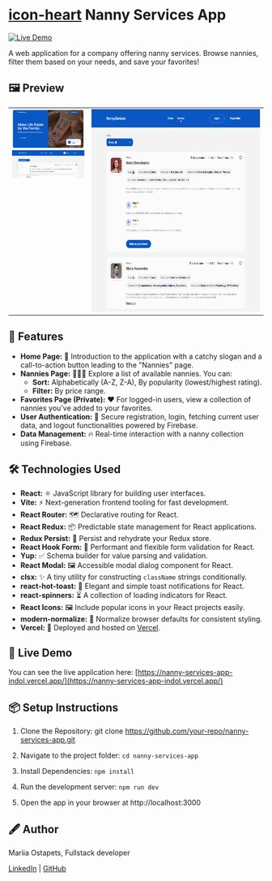 # [icon-heart](./public/heart-blue.svg) Nanny Services App

[![Live Demo](https://img.shields.io/badge/Live%20Demo-Visit-brightgreen)](https://nanny-services-app-indol.vercel.app/)

A web application for a company offering nanny services. Browse nannies, filter
them based on your needs, and save your favorites!

## 🖼️ Preview

<table>
  <tr>
    <td valign="top">
      <img src="./public/home.png" alt="Homepage Preview" width="200"><br>
      <img src="./public/filters.png" alt="Favorites Page With Open Filters Preview" width="200">
    </td>
    <td valign="top">
      <img src="./public/nannies.png" alt="Nannies Page Preview" height="400">
    </td>
  </tr>
</table>

## 🚀 Features

- **Home Page:** 👋 Introduction to the application with a catchy slogan and a
  call-to-action button leading to the "Nannies" page.
- **Nannies Page:** 👩‍👧‍👦 Explore a list of available nannies. You can:
  - **Sort:** Alphabetically (A-Z, Z-A), By popularity (lowest/highest rating).
  - **Filter:** By price range.
- **Favorites Page (Private):** ❤️ For logged-in users, view a collection of
  nannies you've added to your favorites.
- **User Authentication:** 🔑 Secure registration, login, fetching current user
  data, and logout functionalities powered by Firebase.
- **Data Management:** 🔥 Real-time interaction with a nanny collection using
  Firebase.

## 🛠️ Technologies Used

- **React:** ⚛️ JavaScript library for building user interfaces.
- **Vite:** ⚡ Next-generation frontend tooling for fast development.
- **React Router:** 🗺️ Declarative routing for React.
- **React Redux:** 📦 Predictable state management for React applications.
- **Redux Persist:** 💾 Persist and rehydrate your Redux store.
- **React Hook Form:** 📝 Performant and flexible form validation for React.
- **Yup:** ✅ Schema builder for value parsing and validation.
- **React Modal:** 🖼️ Accessible modal dialog component for React.
- **clsx:** ✨ A tiny utility for constructing `className` strings
  conditionally.
- **react-hot-toast:** 🍞 Elegant and simple toast notifications for React.
- **react-spinners:** ⏳ A collection of loading indicators for React.
- **React Icons:** 🖼️ Include popular icons in your React projects easily.
- **modern-normalize:** 🧼 Normalize browser defaults for consistent styling.
- **Vercel:** 🚀 Deployed and hosted on [Vercel](https://vercel.com/).

## 🔗 Live Demo

You can see the live application here:
[https://nanny-services-app-indol.vercel.app/](https://nanny-services-app-indol.vercel.app/)

## 📦 Setup Instructions

1. Clone the Repository: git clone
   https://github.com/your-repo/nanny-services-app.git

2. Navigate to the project folder: `cd nanny-services-app`

3. Install Dependencies: `npm install`

4. Run the development server: `npm run dev`

5. Open the app in your browser at http://localhost:3000

## 🖋️ Author

Mariia Ostapets, Fullstack developer

[LinkedIn](https://www.linkedin.com/in/mariia-ostapets/) |
[GitHub](https://github.com/Mariia-Ostapets)
